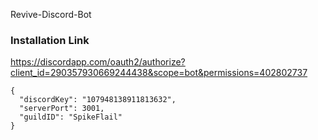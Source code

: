 Revive-Discord-Bot

### Installation Link
https://discordapp.com/oauth2/authorize?client_id=290357930669244438&scope=bot&permissions=402802737

```
{
  "discordKey": "107948138911813632",
  "serverPort": 3001,
  "guildID": "SpikeFlail"
}
```